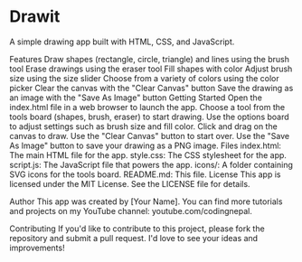 # Drawit
A simple drawing app built with HTML, CSS, and JavaScript.

Features
Draw shapes (rectangle, circle, triangle) and lines using the brush tool
Erase drawings using the eraser tool
Fill shapes with color
Adjust brush size using the size slider
Choose from a variety of colors using the color picker
Clear the canvas with the "Clear Canvas" button
Save the drawing as an image with the "Save As Image" button
Getting Started
Open the index.html file in a web browser to launch the app.
Choose a tool from the tools board (shapes, brush, eraser) to start drawing.
Use the options board to adjust settings such as brush size and fill color.
Click and drag on the canvas to draw.
Use the "Clear Canvas" button to start over.
Use the "Save As Image" button to save your drawing as a PNG image.
Files
index.html: The main HTML file for the app.
style.css: The CSS stylesheet for the app.
script.js: The JavaScript file that powers the app.
icons/: A folder containing SVG icons for the tools board.
README.md: This file.
License
This app is licensed under the MIT License. See the LICENSE file for details.

Author
This app was created by [Your Name]. You can find more tutorials and projects on my YouTube channel: youtube.com/codingnepal.

Contributing
If you'd like to contribute to this project, please fork the repository and submit a pull request. I'd love to see your ideas and improvements!

